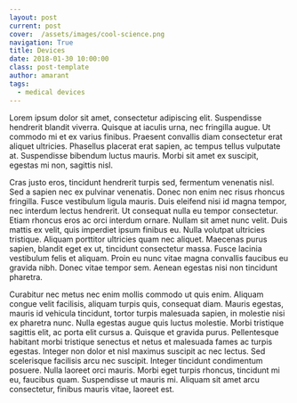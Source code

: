 ```yaml
---
layout: post
current: post
cover:  /assets/images/cool-science.png
navigation: True
title: Devices
date: 2018-01-30 10:00:00
class: post-template
author: amarant
tags: 
  - medical devices
---
```


Lorem ipsum dolor sit amet, consectetur adipiscing elit. Suspendisse hendrerit blandit viverra. Quisque at iaculis urna, nec fringilla augue. Ut commodo mi et ex varius finibus. Praesent convallis diam consectetur erat aliquet ultricies. Phasellus placerat erat sapien, ac tempus tellus vulputate at. Suspendisse bibendum luctus mauris. Morbi sit amet ex suscipit, egestas mi non, sagittis nisl.

Cras justo eros, tincidunt hendrerit turpis sed, fermentum venenatis nisl. Sed a sapien nec ex pulvinar venenatis. Donec non enim nec risus rhoncus fringilla. Fusce vestibulum ligula mauris. Duis eleifend nisi id magna tempor, nec interdum lectus hendrerit. Ut consequat nulla eu tempor consectetur. Etiam rhoncus eros ac orci interdum ornare. Nullam sit amet nunc velit. Duis mattis ex velit, quis imperdiet ipsum finibus eu. Nulla volutpat ultricies tristique. Aliquam porttitor ultricies quam nec aliquet. Maecenas purus sapien, blandit eget ex ut, tincidunt consectetur massa. Fusce lacinia vestibulum felis et aliquam. Proin eu nunc vitae magna convallis faucibus eu gravida nibh. Donec vitae tempor sem. Aenean egestas nisi non tincidunt pharetra.

Curabitur nec metus nec enim mollis commodo ut quis enim. Aliquam congue velit facilisis, aliquam turpis quis, consequat diam. Mauris egestas, mauris id vehicula tincidunt, tortor turpis malesuada sapien, in molestie nisi ex pharetra nunc. Nulla egestas augue quis luctus molestie. Morbi tristique sagittis elit, ac porta elit cursus a. Quisque et gravida purus. Pellentesque habitant morbi tristique senectus et netus et malesuada fames ac turpis egestas. Integer non dolor et nisl maximus suscipit ac nec lectus. Sed scelerisque facilisis arcu nec suscipit. Integer tincidunt condimentum posuere. Nulla laoreet orci mauris. Morbi eget turpis rhoncus, tincidunt mi eu, faucibus quam. Suspendisse ut mauris mi. Aliquam sit amet arcu consectetur, finibus mauris vitae, laoreet est.
